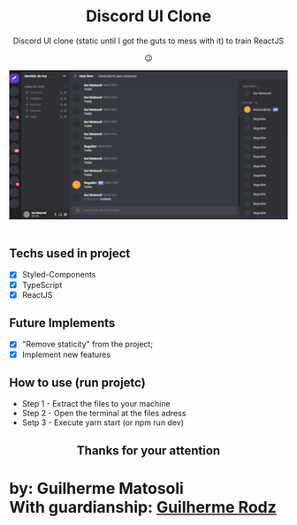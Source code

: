 <h1 align='center'> Discord UI Clone</h1>
<p align='center'>Discord UI clone (static until I got the guts to mess with it) to train ReactJS</p>

<p align='center'>😉</p>

<img src='./src/assets/preview.jpg' /><br><br>


## Techs used in project
- [x] Styled-Components
- [x] TypeScript
- [x] ReactJS

## Future Implements

- [x] "Remove staticity" from the project;
- [x] Implement new features

## How to use (run projetc)

- Step 1 - Extract the files to your machine
- Step 2 - Open the terminal at the files adress
- Setp 3 - Execute yarn start (or npm run dev)

<h2 align='center'>Thanks for your attention<h2>

# by: Guilherme Matosoli <br> With guardianship: <a href='https://github.com/guilhermerodz'>Guilherme Rodz</a>
